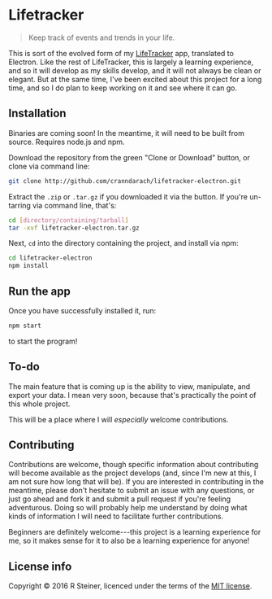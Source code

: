 # Lifetracker

> Keep track of events and trends in your life.

This is sort of the evolved form of my [LifeTracker](http://github.com/cranndarach/lifetracker) app, translated to Electron. Like the rest of LifeTracker, this is largely a learning experience, and so it will develop as my skills develop, and it will not always be clean or elegant. But at the same time, I've been excited about this project for a long time, and so I do plan to keep working on it and see where it can go.

## Installation

Binaries are coming soon! In the meantime, it will need to be built from source. Requires node.js and npm.

Download the repository from the green "Clone or Download" button, or clone via command line:

```sh
git clone http://github.com/cranndarach/lifetracker-electron.git
```

Extract the `.zip` or `.tar.gz` if you downloaded it via the button. If you're un-tarring via command line, that's:

```sh
cd [directory/containing/tarball]
tar -xvf lifetracker-electron.tar.gz
```

Next, `cd` into the directory containing the project, and install via npm:

```sh
cd lifetracker-electron
npm install
```

## Run the app

Once you have successfully installed it, run:

```sh
npm start
```

to start the program!

## To-do

The main feature that is coming up is the ability to view, manipulate, and export your data. I mean very soon, because that's practically the point of this whole project.

This will be a place where I will *especially* welcome contributions.

## Contributing

Contributions are welcome, though specific information about contributing will become available as the project develops (and, since I'm new at this, I am not sure how long that will be). If you are interested in contributing in the meantime, please don't hesitate to submit an issue with any questions, or just go ahead and fork it and submit a pull request if you're feeling adventurous. Doing so will probably help me understand by doing what kinds of information I will need to facilitate further contributions.

Beginners are definitely welcome---this project is a learning experience for me, so it makes sense for it to also be a learning experience for anyone!

## License info

Copyright © 2016 R Steiner, licenced under the terms of the [MIT license](https://github.com/cranndarach/lifetracker-electron/blob/master/LICENSE).
